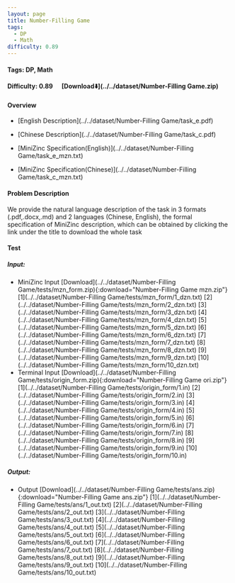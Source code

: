 ```yaml
---
layout: page
title: Number-Filling Game
tags:
  - DP
  - Math
difficulty: 0.89
---
```


#### Tags: DP, Math
#### Difficulty: 0.89 &nbsp;&nbsp;&nbsp;&nbsp; [Download⬇️](../../dataset/Number-Filling Game.zip)
#### Overview
- [English Description](../../dataset/Number-Filling Game/task_e.pdf)
- [Chinese Description](../../dataset/Number-Filling Game/task_c.pdf)
- [MiniZinc Specification(English)](../../dataset/Number-Filling Game/task_e_mzn.txt)

- [MiniZinc Specification(Chinese)](../../dataset/Number-Filling Game/task_c_mzn.txt)

#### Problem Description
We provide the natural language description of the task in 3 formats (.pdf,.docx,.md) and 2 languages (Chinese, English), the formal specification of MiniZinc description, which can be obtained by clicking the link under the title to download the whole task
#### Test
##### Input:
- MiniZinc Input [Download](../../dataset/Number-Filling Game/tests/mzn_form.zip){:download="Number-Filling Game mzn.zip"} [1](../../dataset/Number-Filling Game/tests/mzn_form/1_dzn.txt) [2](../../dataset/Number-Filling Game/tests/mzn_form/2_dzn.txt) [3](../../dataset/Number-Filling Game/tests/mzn_form/3_dzn.txt) [4](../../dataset/Number-Filling Game/tests/mzn_form/4_dzn.txt) [5](../../dataset/Number-Filling Game/tests/mzn_form/5_dzn.txt) [6](../../dataset/Number-Filling Game/tests/mzn_form/6_dzn.txt) [7](../../dataset/Number-Filling Game/tests/mzn_form/7_dzn.txt) [8](../../dataset/Number-Filling Game/tests/mzn_form/8_dzn.txt) [9](../../dataset/Number-Filling Game/tests/mzn_form/9_dzn.txt) [10](../../dataset/Number-Filling Game/tests/mzn_form/10_dzn.txt) 
- Terminal Input [Download](../../dataset/Number-Filling Game/tests/origin_form.zip){:download="Number-Filling Game ori.zip"} [1](../../dataset/Number-Filling Game/tests/origin_form/1.in) [2](../../dataset/Number-Filling Game/tests/origin_form/2.in) [3](../../dataset/Number-Filling Game/tests/origin_form/3.in) [4](../../dataset/Number-Filling Game/tests/origin_form/4.in) [5](../../dataset/Number-Filling Game/tests/origin_form/5.in) [6](../../dataset/Number-Filling Game/tests/origin_form/6.in) [7](../../dataset/Number-Filling Game/tests/origin_form/7.in) [8](../../dataset/Number-Filling Game/tests/origin_form/8.in) [9](../../dataset/Number-Filling Game/tests/origin_form/9.in) [10](../../dataset/Number-Filling Game/tests/origin_form/10.in) 

##### Output:
- Output [Download](../../dataset/Number-Filling Game/tests/ans.zip){:download="Number-Filling Game ans.zip"} [1](../../dataset/Number-Filling Game/tests/ans/1_out.txt) [2](../../dataset/Number-Filling Game/tests/ans/2_out.txt) [3](../../dataset/Number-Filling Game/tests/ans/3_out.txt) [4](../../dataset/Number-Filling Game/tests/ans/4_out.txt) [5](../../dataset/Number-Filling Game/tests/ans/5_out.txt) [6](../../dataset/Number-Filling Game/tests/ans/6_out.txt) [7](../../dataset/Number-Filling Game/tests/ans/7_out.txt) [8](../../dataset/Number-Filling Game/tests/ans/8_out.txt) [9](../../dataset/Number-Filling Game/tests/ans/9_out.txt) [10](../../dataset/Number-Filling Game/tests/ans/10_out.txt) 

